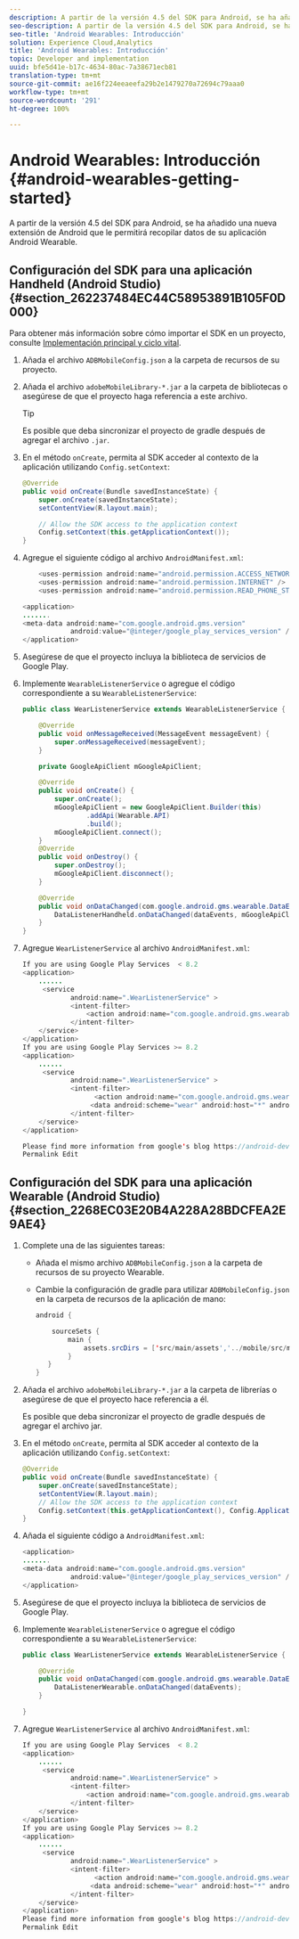 ```yaml
---
description: A partir de la versión 4.5 del SDK para Android, se ha añadido una nueva extensión de Android que le permitirá recopilar datos de su aplicación Android Wearable.
seo-description: A partir de la versión 4.5 del SDK para Android, se ha añadido una nueva extensión de Android que le permitirá recopilar datos de su aplicación Android Wearable.
seo-title: 'Android Wearables: Introducción'
solution: Experience Cloud,Analytics
title: 'Android Wearables: Introducción'
topic: Developer and implementation
uuid: bfe5d41e-b17c-4634-80ac-7a38671ecb81
translation-type: tm+mt
source-git-commit: ae16f224eeaeefa29b2e1479270a72694c79aaa0
workflow-type: tm+mt
source-wordcount: '291'
ht-degree: 100%

---
```



# Android Wearables: Introducción {#android-wearables-getting-started}

A partir de la versión 4.5 del SDK para Android, se ha añadido una nueva extensión de Android que le permitirá recopilar datos de su aplicación Android Wearable.

## Configuración del SDK para una aplicación Handheld (Android Studio) {#section_262237484EC44C58953891B105F0D000}

Para obtener más información sobre cómo importar el SDK en un proyecto, consulte [Implementación principal y ciclo vital](/help/android/getting-started/dev-qs.md).

1. Añada el archivo `ADBMobileConfig.json` a la carpeta de recursos de su proyecto.
1. Añada el archivo `adobeMobileLibrary-*.jar` a la carpeta de bibliotecas o asegúrese de que el proyecto haga referencia a este archivo.

   >[!TIP]
   >
   >Es posible que deba sincronizar el proyecto de gradle después de agregar el archivo `.jar`.

1. En el método `onCreate`, permita al SDK acceder al contexto de la aplicación utilizando `Config.setContext`:

   ```java
   @Override 
   public void onCreate(Bundle savedInstanceState) { 
       super.onCreate(savedInstanceState); 
       setContentView(R.layout.main); 
   
       // Allow the SDK access to the application context 
       Config.setContext(this.getApplicationContext()); 
   }
   ```

1. Agregue el siguiente código al archivo `AndroidManifest.xml`:

   ```java
       <uses-permission android:name="android.permission.ACCESS_NETWORK_STATE" /> 
       <uses-permission android:name="android.permission.INTERNET" /> 
       <uses-permission android:name="android.permission.READ_PHONE_STATE" /> 
   
   <application> 
   ....... 
   <meta-data android:name="com.google.android.gms.version" 
               android:value="@integer/google_play_services_version" /> 
   </application>
   ```

1. Asegúrese de que el proyecto incluya la biblioteca de servicios de Google Play.
1. Implemente `WearableListenerService` o agregue el código correspondiente a su `WearableListenerService`:

   ```java
   public class WearListenerService extends WearableListenerService { 
   
       @Override 
       public void onMessageReceived(MessageEvent messageEvent) { 
           super.onMessageReceived(messageEvent); 
       } 
   
       private GoogleApiClient mGoogleApiClient; 
   
       @Override 
       public void onCreate() { 
           super.onCreate(); 
           mGoogleApiClient = new GoogleApiClient.Builder(this) 
                   .addApi(Wearable.API) 
                   .build(); 
           mGoogleApiClient.connect(); 
       } 
       @Override 
       public void onDestroy() { 
           super.onDestroy(); 
           mGoogleApiClient.disconnect(); 
       } 
   
       @Override 
       public void onDataChanged(com.google.android.gms.wearable.DataEventBuffer dataEvents) { 
           DataListenerHandheld.onDataChanged(dataEvents, mGoogleApiClient, this); 
       } 
   }
   ```

1. Agregue `WearListenerService` al archivo `AndroidManifest.xml`:

   ```java
   If you are using Google Play Services  < 8.2 
   <application> 
       ...... 
        <service 
               android:name=".WearListenerService" > 
               <intent-filter> 
                   <action android:name="com.google.android.gms.wearable.BIND_LISTENER" /> 
               </intent-filter> 
       </service> 
   </application> 
   If you are using Google Play Services >= 8.2 
   <application> 
       ...... 
        <service 
               android:name=".WearListenerService" > 
               <intent-filter> 
                     <action android:name="com.google.android.gms.wearable.DATA_CHANGED" /> 
                    <data android:scheme="wear" android:host="*" android:pathPrefix="/abdmobile" /> 
               </intent-filter> 
       </service> 
   </application> 
   
   Please find more information from google's blog https://android-developers.googleblog.com/2016/04/deprecation-of-bindlistener.html. 
   Permalink Edit
   ```

## Configuración del SDK para una aplicación Wearable (Android Studio) {#section_2268EC03E20B4A228A28BDCFEA2E9AE4}

1. Complete una de las siguientes tareas:

   * Añada el mismo archivo `ADBMobileConfig.json` a la carpeta de recursos de su proyecto Wearable.
   * Cambie la configuración de gradle para utilizar `ADBMobileConfig.json` en la carpeta de recursos de la aplicación de mano:

      ```java
      android { 
      
          sourceSets { 
              main { 
                  assets.srcDirs = ['src/main/assets','../mobile/src/main/assets'] 
              } 
         } 
      }
      ```

1. Añada el archivo `adobeMobileLibrary-*.jar` a la carpeta de librerías o asegúrese de que el proyecto hace referencia a él.

   Es posible que deba sincronizar el proyecto de gradle después de agregar el archivo jar.

1. En el método `onCreate`, permita al SDK acceder al contexto de la aplicación utilizando `Config.setContext`:

   ```java
   @Override 
   public void onCreate(Bundle savedInstanceState) { 
       super.onCreate(savedInstanceState); 
       setContentView(R.layout.main);      
       // Allow the SDK access to the application context 
       Config.setContext(this.getApplicationContext(), Config.ApplicationType.APPLICATION_TYPE_WEARABLE); 
   }
   ```

1. Añada el siguiente código a `AndroidManifest.xml`:

   ```java
   <application> 
   ....... 
   <meta-data android:name="com.google.android.gms.version" 
               android:value="@integer/google_play_services_version" /> 
   </application>
   ```

1. Asegúrese de que el proyecto incluya la biblioteca de servicios de Google Play.
1. Implemente `WearableListenerService` o agregue el código correspondiente a su `WearableListenerService`:

   ```java
   public class WearListenerService extends WearableListenerService { 
   
       @Override 
       public void onDataChanged(com.google.android.gms.wearable.DataEventBuffer dataEvents) { 
           DataListenerWearable.onDataChanged(dataEvents); 
       } 
   
   }
   ```

1. Agregue `WearListenerService` al archivo `AndroidManifest.xml`:

   ```java
   If you are using Google Play Services  < 8.2 
   <application> 
       ...... 
        <service 
               android:name=".WearListenerService" > 
               <intent-filter> 
                   <action android:name="com.google.android.gms.wearable.BIND_LISTENER" /> 
               </intent-filter> 
       </service> 
   </application> 
   If you are using Google Play Services >= 8.2 
   <application> 
       ...... 
        <service 
               android:name=".WearListenerService" > 
               <intent-filter> 
                     <action android:name="com.google.android.gms.wearable.DATA_CHANGED" /> 
                    <data android:scheme="wear" android:host="*" android:pathPrefix="/abdmobile" /> 
               </intent-filter> 
       </service> 
   </application> 
   Please find more information from google's blog https://android-developers.googleblog.com/2016/04/deprecation-of-bindlistener.html. 
   Permalink Edit
   ```

